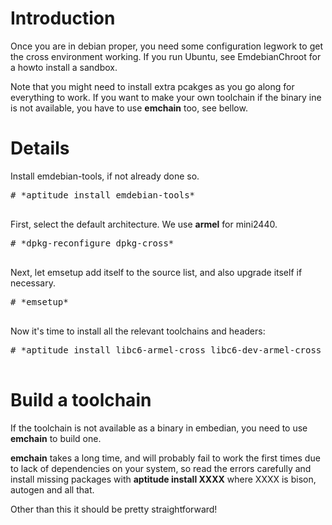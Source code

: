 # Introduction #

Once you are in debian proper, you need some configuration legwork to get the cross environment working. If you run Ubuntu, see EmdebianChroot for a howto install a sandbox.

Note that you might need to install extra pcakges as you go along for everything to work. If you want to make your own toolchain if the binary ine is not available, you have to use **emchain** too, see bellow.

# Details #

Install emdebian-tools, if not already done so.

<pre>
# *aptitude install emdebian-tools*<br>
</pre>

First, select the default architecture. We use **armel** for mini2440.
<pre>
# *dpkg-reconfigure dpkg-cross*<br>
</pre>

Next, let emsetup add itself to the source list, and also upgrade itself if necessary.
<pre>
# *emsetup*<br>
</pre>

Now it's time to install all the relevant toolchains and headers:
<pre>
# *aptitude install libc6-armel-cross libc6-dev-armel-cross binutils-arm-linux-gnueabi gcc-4.3-arm-linux-gnueabi g++-4.3-arm-linux-gnueabi*<br>
</pre>

# Build a toolchain #
If the toolchain is not available as a binary in embedian, you need to use **emchain** to build one.

**emchain** takes a long time, and will probably fail to work the first times due to lack of dependencies on your system, so read the errors carefully and install missing packages with **aptitude install XXXX** where XXXX is bison, autogen and all that.

Other than this it should be pretty straightforward!